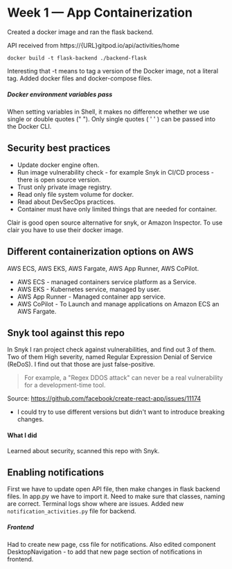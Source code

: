 # Week 1 — App Containerization

Created a docker image and ran the flask backend.

API received from https://{URL}gitpod.io/api/activities/home

`docker build -t flask-backend ./backend-flask`

Interesting that -t means to tag a version of the Docker image, not a literal tag.
Added docker files and docker-compose files.
##### Docker environment variables pass
When setting variables in Shell, it makes no difference whether we use single or double quotes (" "). Only single quotes ( ' ' ) can be passed into the Docker CLI.

## Security best practices
* Update docker engine often.
* Run image vulnerability check - for example Snyk in CI/CD process - there is open source version.
* Trust only private image registry.
* Read only file system volume for docker.
* Read about DevSecOps practices.
* Container must have only limited things that are needed for container.

Clair is good open source alternative for snyk, or Amazon Inspector. To use clair you have to use their docker image.

## Different containerization options on AWS
AWS ECS, AWS EKS, AWS Fargate, AWS App Runner, AWS CoPilot.
* AWS ECS - managed containers service platform as a Service.
* AWS EKS - Kubernetes service, managed by user.
* AWS App Runner - Managed container app service.
* AWS CoPilot - To Launch and manage applications on Amazon ECS an AWS Fargate.

## Snyk tool against this repo
In Snyk I ran project check against vulnerabilities, and find out 3 of them. Two of them High severity, named Regular Expression Denial of Service (ReDoS). I find out that those are just false-positive.
> For example, a "Regex DDOS attack" can never be a real vulnerability for a development-time tool.

Source: https://github.com/facebook/create-react-app/issues/11174
* I could try to use different versions but didn't want to introduce breaking changes.
#### What I did
Learned about security, scanned this repo with Snyk.

## Enabling notifications
First we have to update open API file, then make changes in flask backend files. In app.py we have to import it. Need to make sure that classes, naming are correct. Terminal logs show where are issues. Added new `notification_activities.py` file for backend.

##### Frontend

Had to create new page, css file for notifications. Also edited component DesktopNavigation - to add that new page section of notifications in frontend.